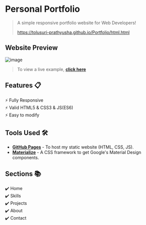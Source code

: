# Personal Portfolio

> A simple responsive portfolio website for Web Developers!
> 
> https://tolusuri-prathyusha.github.io/Portfolio/html.html
## Website Preview
![image](https://github.com/Tolusuri-prathyusha/Portfolio/assets/113997379/663f0028-c025-4f62-8608-17e4dc476cfc)


> To view a live example, **[click here](https://tolusuri-prathyusha.github.io/Portfolio/html.html)**
## Features 📋
⚡️ Fully Responsive\
⚡️ Valid HTML5 & CSS3 & JS(ES6)\
⚡️ Easy to modify

## Tools Used 🛠️
* [<b>GitHub Pages</b>](https://create-react-app.dev/docs/deployment/#github-pages) - To host my static website (HTML, CSS, JS).
* [<b>Materialize</b>](https://materializecss.com/) - A CSS framework to get Google's Material Design components.

## Sections 📚
✔️ Home\
✔️ Skills\
✔️ Projects\
✔️ About\
✔️ Contact
